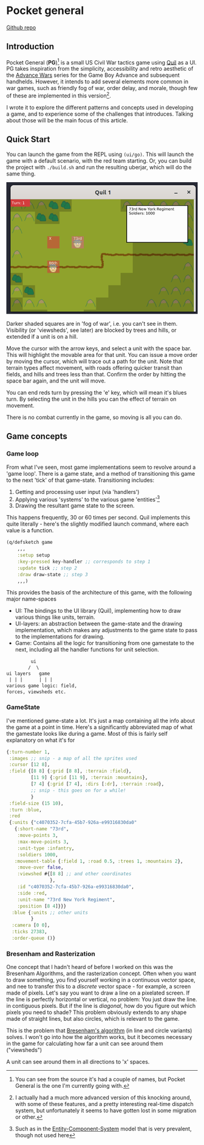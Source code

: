 # Pocket general

[Github repo](https://github.com/RedPenguin101/pocket-gettysburg)

## Introduction
Pocket General (**PG**)[^1] is a small US Civil War tactics game using [Quil](https://github.com/quil/quil) as a UI.
PG takes inspiration from the simplicity, accessibility and retro aesthetic of the [Advance Wars](https://en.wikipedia.org/wiki/Advance_Wars) series for the Game Boy Advance and subsequent handhelds.
However, it intends to add several elements more common in war games, such as friendly fog of war, order delay, and morale, though few of these are implemented in this version[^2].

[^1]: You can see from the source it's had a couple of names, but Pocket General is the one I'm currently going with.

I wrote it to explore the different patterns and concepts used in developing a game, and to experience some of the challenges that introduces.
Talking about those will be the main focus of this article.

[^2]:I actually had a much more advanced version of this knocking around, with some of these features, and a pretty interesting real-time dispatch system, but unfortunately it seems to have gotten lost in some migration or other.

## Quick Start
You can launch the game from the REPL using `(ui/go)`.
This will launch the game with a default scenario, with the red team starting.
Or, you can build the project with `./build.sh` and run the resulting uberjar, which will do the same thing.

![The Game](../../images/portfolio_pocket_general/game.png)

Darker shaded squares are in 'fog of war', i.e. you can't see in them.
Visibility (or 'viewsheds', see later) are blocked by trees and hills, or extended if a unit is on a hill.

Move the cursor with the arrow keys, and select a unit with the space bar.
This will highlight the movable area for that unit. 
You can issue a move order by moving the cursor, which will trace out a path for the unit. Note that terrain types affect movement, with roads offering quicker transit than fields, and hills and trees less than that.
Confirm the order by hitting the space bar again, and the unit will move.

You can end reds turn by pressing the 'e' key, which will mean it's blues turn.
By selecting the unit in the hills you can the effect of terrain on movement.

There is no combat currently in the game, so moving is all you can do.

## Game concepts
### Game loop
From what I've seen, most game implementations seem to revolve around a 'game loop'.
There is a game state, and a method of transitioning this game to the next 'tick' of that game-state.
Transitioning includes:

1. Getting and processing user input (via 'handlers')
2. Applying various 'systems' to the various game 'entities'[^3]
3. Drawing the resultant game state to the screen.

[^3]: Such as in the [Entity-Component-System](https://en.wikipedia.org/wiki/Entity_component_system) model that is very prevalent, though not used here

This happens frequently, 30 or 60 times per second.
Quil implements this quite literally - here's the slightly modified launch command, where each value is a function. 

```clojure
(q/defsketch game
    ,,,
    :setup setup
    :key-pressed key-handler ;; corresponds to step 1
    :update tick ;; step 2
    :draw draw-state ;; step 3
    ,,,)
```

This provides the basis of the architecture of this game, with the following major name-spaces

* UI: The bindings to the UI library (Quil), implementing how to draw various things like units, terrain. 
* UI-layers: an abstraction between the game-state and the drawing implementation, which makes any adjustments to the game state to pass to the implementations for drawing.
* Game: Contains all the logic for transitioning from one gamestate to the next, including all the handler functions for unit selection.

```
         ui
        /  \
ui layers   game
 | | |      | | |
various game logic: field, 
forces, viewsheds etc.
```

### GameState
I've mentioned game-state a lot.
It's just a map containing all the info about the game at a point in time.
Here's a significantly abbreviated map of what the gamestate looks like during a game.
Most of this is fairly self explanatory on what it's for

```clojure
{:turn-number 1,
 :images ;; snip - a map of all the sprites used
 :cursor [12 8],
 :field {[8 8] {:grid [8 8], :terrain :field},
         [11 9] {:grid [11 9], :terrain :mountains},
         [7 4] {:grid [7 4], :dirs [:dr], :terrain :road},
         ;; snip - this goes on for a while!
         }
 :field-size (15 10),
 :turn :blue,
 :red
 {:units {"c4070352-7cfa-45b7-926a-e99316830da0"
   {:short-name "73rd",
    :move-points 3,
    :max-move-points 3,
    :unit-type :infantry,
    :soldiers 1000,
   :movement-table {:field 1, :road 0.5, :trees 1, :mountains 2},
    :move-over false,
    :viewshed #{[8 8] ;; and other coordinates
                },
    :id "c4070352-7cfa-45b7-926a-e99316830da0",
    :side :red,
    :unit-name "73rd New York Regiment",
    :position [8 4]}}}
  :blue {:units ;; other units 
         }
  :camera [0 0],
  :ticks 27383,
  :order-queue ()}
```

### Bresenham and Rasterization

One concept that I hadn't heard of before I worked on this was the Bresenham Algorithms, and the rasterization concept.
Often when you want to draw something, you find yourself working in a continuous vector space, and nee to transfer this to a _discrete_ vector space - for example, a screen made of pixels.
Let's say you want to draw a line on a pixelated screen.
If the line is perfectly horizontal or vertical, no problem:
You just draw the line. in contiguous pixels.
But if the line is _diagonal_, how do you figure out which pixels you need to shade?
This problem obviously extends to any shape made of straight lines, but also circles, which is relevant to the game.

This is the problem that [Bresenham's algorithm](https://en.wikipedia.org/wiki/Bresenham%27s_line_algorithm) (in line and circle variants) solves.
I won't go into how the algorithm works, but it becomes necessary in the game for calculating how far a unit can see around them ("viewsheds")

A unit can see around them in all directions to 'x' spaces.


